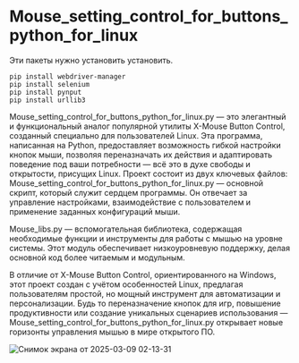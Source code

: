 # Mouse_setting_control_for_buttons_python_for_linux

Эти пакеты нужно установить установить.

```
pip install webdriver-manager
pip install selenium
pip install pynput
pip install urllib3
```


Mouse_setting_control_for_buttons_python_for_linux.py — это элегантный и функциональный аналог популярной утилиты X-Mouse Button Control, созданный специально для пользователей Linux. Эта программа, написанная на Python, предоставляет возможность гибкой настройки кнопок мыши, позволяя переназначать их действия и адаптировать поведение под ваши потребности — всё это в духе свободы и открытости, присущих Linux. 
Проект состоит из двух ключевых файлов:
Mouse_setting_control_for_buttons_python_for_linux.py — основной скрипт, который служит сердцем программы. Он отвечает за управление настройками, взаимодействие с пользователем и применение заданных конфигураций мыши.

Mouse_libs.py — вспомогательная библиотека, содержащая необходимые функции и инструменты для работы с мышью на уровне системы. Этот модуль обеспечивает низкоуровневую поддержку, делая основной код более читаемым и модульным.

В отличие от X-Mouse Button Control, ориентированного на Windows, этот проект создан с учётом особенностей Linux, предлагая пользователям простой, но мощный инструмент для автоматизации и персонализации. Будь то переназначение кнопок для игр, повышение продуктивности или создание уникальных сценариев использования — Mouse_setting_control_for_buttons_python_for_linux.py открывает новые горизонты управления мышью в мире открытого ПО.

![Снимок экрана от 2025-03-09 02-13-31](https://github.com/user-attachments/assets/a2d93857-ee2d-4577-9796-e66a32a1a934)

